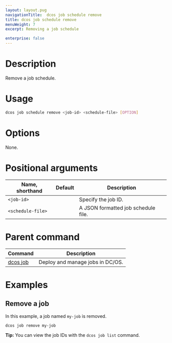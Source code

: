 ```yaml
---
layout: layout.pug
navigationTitle:  dcos job schedule remove
title: dcos job schedule remove
menuWeight: 7
excerpt: Removing a job schedule

enterprise: false
---
```



# Description
Remove a job schedule.

# Usage

```bash
dcos job schedule remove <job-id> <schedule-file> [OPTION]
```

# Options

None.

# Positional arguments

| Name, shorthand | Default | Description |
|---------|-------------|-------------|
| `<job-id>`   |             |  Specify the job ID. |
| `<schedule-file>`   |             |  A JSON formatted job schedule file. |

# Parent command

| Command | Description |
|---------|-------------|
| [dcos job](/1.12/cli/command-reference/dcos-job/) |  Deploy and manage jobs in DC/OS. |

# Examples

## Remove a job

In this example, a job named `my-job` is removed.

```bash
dcos job remove my-job
```

**Tip:** You can view the job IDs with the `dcos job list` command.

